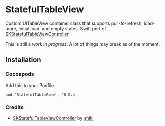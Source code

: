 # StatefulTableView

Custom UITableView container class that supports pull-to-refresh, load-more, initial load, and empty states. Swift port of [SKStatefulTableViewController](http://github.com/shiki/SKStatefulTableViewController).

This is still a *work in progress*. A lot of things may break as of the moment.

## Installation 

### Cocoapods

Add this to your Podfile.

	pod 'StatefulTableView', '0.0.4'

### Credits

* [SKStatefulTableViewController](http://github.com/shiki/SKStatefulTableViewController) by [shiki](http://github.com/shiki)
